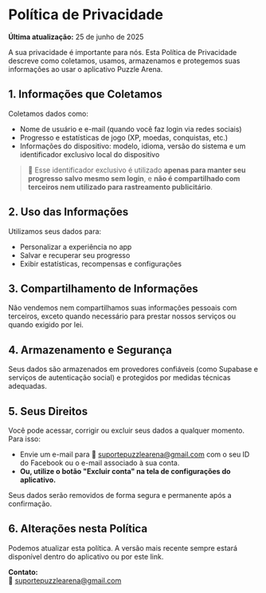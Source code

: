 # Política de Privacidade

**Última atualização:** 25 de junho de 2025

A sua privacidade é importante para nós. Esta Política de Privacidade descreve como coletamos, usamos, armazenamos e protegemos suas informações ao usar o aplicativo Puzzle Arena.

## 1. Informações que Coletamos

Coletamos dados como:

- Nome de usuário e e-mail (quando você faz login via redes sociais)
- Progresso e estatísticas de jogo (XP, moedas, conquistas, etc.)
- Informações do dispositivo: modelo, idioma, versão do sistema e um identificador exclusivo local do dispositivo

> 🔐 Esse identificador exclusivo é utilizado **apenas para manter seu progresso salvo mesmo sem login**, e **não é compartilhado com terceiros nem utilizado para rastreamento publicitário**.

## 2. Uso das Informações

Utilizamos seus dados para:

- Personalizar a experiência no app
- Salvar e recuperar seu progresso
- Exibir estatísticas, recompensas e configurações

## 3. Compartilhamento de Informações

Não vendemos nem compartilhamos suas informações pessoais com terceiros, exceto quando necessário para prestar nossos serviços ou quando exigido por lei.

## 4. Armazenamento e Segurança

Seus dados são armazenados em provedores confiáveis (como Supabase e serviços de autenticação social) e protegidos por medidas técnicas adequadas.

## 5. Seus Direitos

Você pode acessar, corrigir ou excluir seus dados a qualquer momento. Para isso:

- Envie um e-mail para 📩 suportepuzzlearena@gmail.com com o seu ID do Facebook ou o e-mail associado à sua conta.
- **Ou, utilize o botão "Excluir conta" na tela de configurações do aplicativo.**

Seus dados serão removidos de forma segura e permanente após a confirmação.

## 6. Alterações nesta Política

Podemos atualizar esta política. A versão mais recente sempre estará disponível dentro do aplicativo ou por este link.

**Contato:**  
📩 suportepuzzlearena@gmail.com

